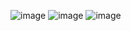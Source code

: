 ![image](https://github.com/YulenkaW/PrimeAlgorithm/assets/83892913/40969efa-0191-4e76-b009-fb75a23f42d9)
![image](https://github.com/YulenkaW/PrimeAlgorithm/assets/83892913/7bf43c1a-177d-4170-9b7a-a5250b83dc0e)
![image](https://github.com/YulenkaW/PrimeAlgorithm/assets/83892913/4c608f4e-b90d-4727-94bd-67160e19d943)
